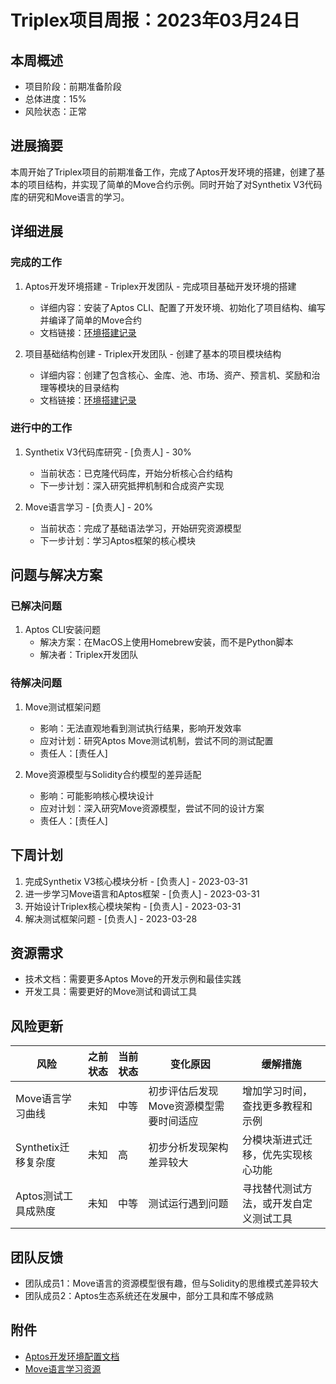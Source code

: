# Triplex项目周报：2023年03月24日

## 本周概述

- 项目阶段：前期准备阶段
- 总体进度：15%
- 风险状态：正常

## 进展摘要

本周开始了Triplex项目的前期准备工作，完成了Aptos开发环境的搭建，创建了基本的项目结构，并实现了简单的Move合约示例。同时开始了对Synthetix V3代码库的研究和Move语言的学习。

## 详细进展

### 完成的工作
1. Aptos开发环境搭建 - Triplex开发团队 - 完成项目基础开发环境的搭建
   - 详细内容：安装了Aptos CLI、配置了开发环境、初始化了项目结构、编写并编译了简单的Move合约
   - 文档链接：[环境搭建记录](../01-环境搭建.md)

2. 项目基础结构创建 - Triplex开发团队 - 创建了基本的项目模块结构
   - 详细内容：创建了包含核心、金库、池、市场、资产、预言机、奖励和治理等模块的目录结构
   - 文档链接：[环境搭建记录](../01-环境搭建.md)

### 进行中的工作
1. Synthetix V3代码库研究 - [负责人] - 30%
   - 当前状态：已克隆代码库，开始分析核心合约结构
   - 下一步计划：深入研究抵押机制和合成资产实现

2. Move语言学习 - [负责人] - 20%
   - 当前状态：完成了基础语法学习，开始研究资源模型
   - 下一步计划：学习Aptos框架的核心模块

## 问题与解决方案

### 已解决问题
1. Aptos CLI安装问题
   - 解决方案：在MacOS上使用Homebrew安装，而不是Python脚本
   - 解决者：Triplex开发团队

### 待解决问题
1. Move测试框架问题
   - 影响：无法直观地看到测试执行结果，影响开发效率
   - 应对计划：研究Aptos Move测试机制，尝试不同的测试配置
   - 责任人：[责任人]

2. Move资源模型与Solidity合约模型的差异适配
   - 影响：可能影响核心模块设计
   - 应对计划：深入研究Move资源模型，尝试不同的设计方案
   - 责任人：[责任人]

## 下周计划

1. 完成Synthetix V3核心模块分析 - [负责人] - 2023-03-31
2. 进一步学习Move语言和Aptos框架 - [负责人] - 2023-03-31
3. 开始设计Triplex核心模块架构 - [负责人] - 2023-03-31
4. 解决测试框架问题 - [负责人] - 2023-03-28

## 资源需求

- 技术文档：需要更多Aptos Move的开发示例和最佳实践
- 开发工具：需要更好的Move测试和调试工具

## 风险更新

| 风险 | 之前状态 | 当前状态 | 变化原因 | 缓解措施 |
|------|---------|---------|---------|---------|
| Move语言学习曲线 | 未知 | 中等 | 初步评估后发现Move资源模型需要时间适应 | 增加学习时间，查找更多教程和示例 |
| Synthetix迁移复杂度 | 未知 | 高 | 初步分析发现架构差异较大 | 分模块渐进式迁移，优先实现核心功能 |
| Aptos测试工具成熟度 | 未知 | 中等 | 测试运行遇到问题 | 寻找替代测试方法，或开发自定义测试工具 |

## 团队反馈

- 团队成员1：Move语言的资源模型很有趣，但与Solidity的思维模式差异较大
- 团队成员2：Aptos生态系统还在发展中，部分工具和库不够成熟

## 附件

- [Aptos开发环境配置文档](https://aptos.dev/cli-tools/aptos-cli-tool/install-aptos-cli)
- [Move语言学习资源](https://move-book.com/) 